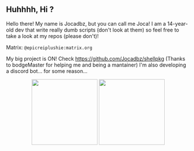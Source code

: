 ## Huhhhh, Hi ?

Hello there! My name is Jocadbz, but you can call me Joca! I am a 14-year-old dev that write really dumb scripts (don't look at them) so feel free to take a look at my repos (please don't)!

Matrix: ```@epicreiplushie:matrix.org```

My big project is ON! Check https://github.com/Jocadbz/shellpkg (Thanks to bodgeMaster for helping me and being a mantainer)
I'm also developing a discord bot... for some reason...
<div align="center">
  <img height="180em" src="https://github-readme-stats.vercel.app/api?username=Jocadbz&show_icons=true&theme=dracula&include_all_commits=true&count_private=true"/>
  <img height="180em" src="https://github-readme-stats.vercel.app/api/top-langs/?username=Jocadbz&layout=compact&langs_count=7&theme=dracula"/>
</div>
